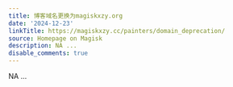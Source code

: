 ```yaml
---
title: 博客域名更换为magiskxzy.org
date: '2024-12-23'
linkTitle: https://magiskxzy.cc/painters/domain_deprecation/
source: Homepage on Magisk
description: NA ...
disable_comments: true
---
```

NA ...